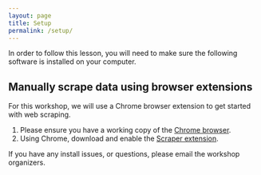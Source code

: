 ```yaml
---
layout: page
title: Setup
permalink: /setup/
---
```

In order to follow this lesson, you will need to make sure the following software is installed on your computer.

## Manually scrape data using browser extensions

For this workshop, we will use a Chrome browser extension to get started with web scraping.

1. Please ensure you have a working copy of the [Chrome browser](https://www.google.com/intl/en/chrome/browser/).
2. Using Chrome, download and enable the [Scraper extension](https://chrome.google.com/webstore/detail/scraper/mbigbapnjcgaffohmbkdlecaccepngjd).

If you have any install issues, or questions, please email the workshop organizers. 

